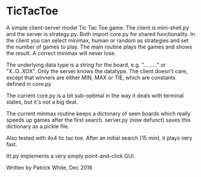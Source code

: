 # TicTacToe

A simple client-server model Tic Tac Toe game. The client is mini-shell.py and the server is strategy.py. 
Both import core.py for shared functionality. In the client you can select minimax, human or random as strategies
and set the number of games to play. The main routine plays the games and shows the result. A correct
minimax will never lose.

The underlying data type is a string for the board, e.g. "........." or "X..O..XOX". Only the server
knows the datatype. The client doesn't care, except that winners are either MIN, MAX or TIE, which are 
constants defined in core.py

The current core.py is a bit sub-optimal in the way it deals with terminal states, but it's not a big deal.

The current minmax routine keeps a dictonary of seen boards which really speeds up games after the first search.
server.py (now defunct) saves this dictionary as a pickle file.

Also tested with 4x4 tic tac toe. After an initial search (15 min), it plays very fast.

ttt.py implements a very simply point-and-click GUI.

Written by Patrick White, Dec 2016

